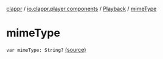 [clappr](../../index.md) / [io.clappr.player.components](../index.md) / [Playback](index.md) / [mimeType](.)

# mimeType

`var mimeType: String?` [(source)](https://github.com/clappr/clappr-android/tree/dev/clappr/src/main/kotlin/io/clappr/player/components/Playback.kt#L10)